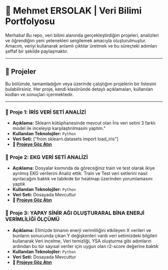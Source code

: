# 👋 Mehmet ERSOLAK | Veri Bilimi Portfolyosu

Merhaba! Bu repo, veri bilimi alanında gerçekleştirdiğim projeleri, analizleri ve öğrendiğim yeni yetenekleri sergilemek amacıyla oluşturulmuştur. Amacım, veriyi kullanarak anlamlı çıktılar üretmek ve bu süreçteki adımları şeffaf bir şekilde paylaşmaktır.

---

## 📂 Projeler

Bu bölümde, tamamladığım veya üzerinde çalıştığım projelerin bir listesini bulabilirsiniz. Her proje, kendi klasöründe detaylı açıklamaları, kullanılan kodları ve sonuçları içermektedir.

---

### 🤖 Proje 1: İRİS VERİ SETİ ANALİZİ

- **Açıklama:** Sklearn kütüphanesinde mevcut olan İris veri setini 3 farklı model ile inceleyip karşılaştırılmasını yaptım."
- **Kullanılan Teknolojiler:** `Python` 
- **Veri Seti:** ["from sklearn.datasets import load_iris"]
- **🔗 [Projeye Göz Atın](https://github.com/Mers4596/Data_Science_Project/blob/main/%C4%B0ris%20Veri%20Setinin%203%20Farkl%C4%B1%20Model%20%C4%B0le%20%C4%B0ncelenmesi/%C4%B0ris%20Veri%20Seti%20%C3%BC%C3%A7%20Farkl%C4%B1%20Modelleme.ipynb)**

### 🤖 Proje 2: EKG VERİ SETİ ANALİZİ

- **Açıklama:** Dosyalar kısmında da göreceğiniz train ve test olarak ikiye ayrılmış EKG verilerini Analiz ettik. Train ve Test veri setlerini nasıl ayrılacağını baktık ve tabikide bir heatmap üzerinden yorumlamasını yaptık
- **Kullanılan Teknolojiler:** `Python` 
- **Veri Seti:** Dosayada Mevcuttur
- **🔗 [Projeye Göz Atın](https://github.com/Mers4596/Data_Science_Project/blob/main/EKG%20Veri%20Setinin%20Analizi/EKG%20Veri%20Setinin%20%C4%B0ncelenmesi.ipynb)**

### 🤖 Proje 3: YAPAY SİNİR AĞI OLUŞTURARAL BİNA ENERJİ VERİMLİLİĞİ ÖLÇÜMÜ

- **Açıklama:** Elimizde binanın enerji verimliliğini etkileyen X verileri ve bunların sonucunda çıkan Y değişkenleri vardı veri setimizdeki bilgileri kullanarak Veri incelme, Veri temizliği, YSA oluşturma gibi adımların ardından bu tür sayısal veriler için uygun olan r2-score değerine baktık
- **Kullanılan Teknolojiler:** `Python` 
- **Veri Seti:** Dosayada Mevcuttur
- **🔗 [Projeye Göz Atın](https://github.com/Mers4596/Data_Science_Project/blob/main/YSA%20%C4%B0le%20B%C4%B0na%20Enerji%20Verimlili%C4%9Fi/YSA%20Kullanarak%20Bina%20Enerji%20Verimlili%C4%9Fi%20Analizi.ipynb)**
